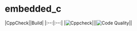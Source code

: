 # embedded_c
|CppCheck||Build|
|:--:|:--:|
|![Cppcheck](https://github.com/MeghaM-tinkuji/embedded_c/actions/workflows/CodeQuality.yml/badge.svg)|||![Code Quality](https://github.com/MeghaM-tinkuji/embedded_c/actions/workflows/CodeQuality.yml/badge.svg)||

